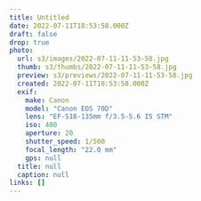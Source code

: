 ```yaml
---
title: Untitled
date: 2022-07-11T18:53:58.000Z
draft: false
drop: true
photo:
  url: s3/images/2022-07-11-11-53-58.jpg
  thumb: s3/thumbs/2022-07-11-11-53-58.jpg
  preview: s3/previews/2022-07-11-11-53-58.jpg
  created: 2022-07-11T18:53:58.000Z
  exif:
    make: Canon
    model: "Canon EOS 70D"
    lens: "EF-S18-135mm f/3.5-5.6 IS STM"
    iso: 400
    aperture: 20
    shutter_speed: 1/500
    focal_length: "22.0 mm"
    gps: null
  title: null
  caption: null
links: []
---
```

